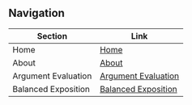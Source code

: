 ## Navigation

| Section               | Link                                                                                   |
|-----------------------|----------------------------------------------------------------------------------------|
| Home                  | [Home](https://mmister411.github.io/promptengineering/)                                |
| About                 | [About](https://mmister411.github.io/promptengineering/about/)                         |
| Argument Evaluation   | [Argument Evaluation](https://mmister411.github.io/promptengineering/argumentevaluation/) |
| Balanced Exposition   | [Balanced Exposition](https://mmister411.github.io/promptengineering/balanced_exposition.md) |

